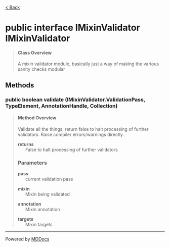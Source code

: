 [< Back](../README.md)
# public interface IMixinValidator IMixinValidator #
>#### Class Overview ####
>A mixin validator module, basically just a way of making the various sanity
 checks modular
## Methods ##
### public boolean validate (IMixinValidator.ValidationPass, TypeElement, AnnotationHandle, Collection) ###
>#### Method Overview ####
>Validate all the things, return false to halt processing of further
 validators. Raise compiler errors/warnings directly.
>
>**returns**<br />
>&nbsp;&nbsp;&nbsp;&nbsp;&nbsp;&nbsp;False to halt processing of further validators
>
>### Parameters ###
>**pass**<br />
>&nbsp;&nbsp;&nbsp;&nbsp;&nbsp;&nbsp;current validation pass
>
>**mixin**<br />
>&nbsp;&nbsp;&nbsp;&nbsp;&nbsp;&nbsp;Mixin being validated
>
>**annotation**<br />
>&nbsp;&nbsp;&nbsp;&nbsp;&nbsp;&nbsp;Mixin annotation
>
>**targets**<br />
>&nbsp;&nbsp;&nbsp;&nbsp;&nbsp;&nbsp;Mixin targets
>

---
Powered by [MDDocs](https://github.com/VRCube/MDDocs)